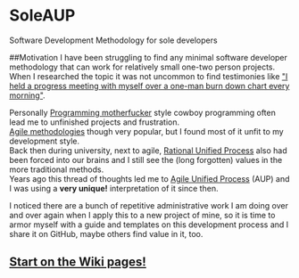 # SoleAUP
Software Development Methodology for sole developers

##Motivation
I have been struggling to find any minimal software developer methodology that can work for relatively small one-two person projects.  
When I researched the topic it was not uncommon to find testimonies like ["I held a progress meeting with myself over a one-man burn down chart every morning"](http://programmers.stackexchange.com/questions/59713/best-development-methodology-for-one-person).  

Personally [Programming motherfucker](http://programming-motherfucker.com/) style cowboy programming often lead me to unfinished projects and frustration.  
[Agile methodologies](https://en.wikipedia.org/wiki/Agile_software_development) though very popular, but I found most of it unfit to my development style.  
Back then during university, next to agile, [Rational Unified Process](https://en.wikipedia.org/wiki/Rational_Unified_Process) also had been forced into our brains and I still see the (long forgotten) values in the more traditional methods.  
Years ago this thread of thoughts led me to [Agile Unified Process](http://www.ambysoft.com/unifiedprocess/agileUP.html) (AUP) and I was using a **very unique!** interpretation of it since then.  

I noticed there are a bunch of repetitive administrative work I am doing over and over again when I apply this to a new project of mine, so it is time to armor myself with a guide and templates on this development process and I share it on GitHub, maybe others find value in it, too.  

## [Start on the Wiki pages!](https://github.com/nopara73/SoleAUP/wiki)
